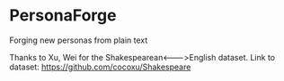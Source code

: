 # PersonaForge
Forging new personas from plain text

Thanks to Xu, Wei for the Shakespearean<--->English dataset.
Link to dataset: https://github.com/cocoxu/Shakespeare
